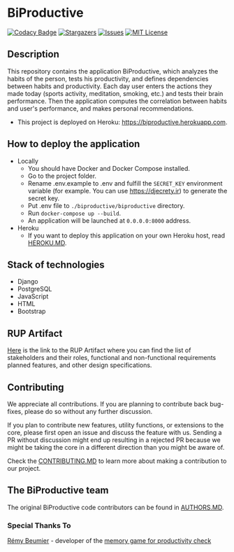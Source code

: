 # BiProductive

[![Codacy Badge](https://api.codacy.com/project/badge/Grade/1b8fcfb3465a4f02ab9a2d6dc445dfed)](https://app.codacy.com/gh/rizvansky/biproductive?utm_source=github.com&utm_medium=referral&utm_content=rizvansky/biproductive&utm_campaign=Badge_Grade_Settings)
[![Stargazers][stars-shield]][stars-url]
[![Issues][issues-shield]][issues-url]
[![MIT License][license-shield]][license-url]

## Description
This repository contains the application BiProductive, which analyzes the habits of the person, tests his productivity, 
and defines dependencies between habits and productivity. Each day user enters the actions they made today (sports 
activity, meditation, smoking, etc.) and tests their brain performance. Then the application computes the correlation 
between habits and user's performance, and makes personal recommendations.
  - This project is deployed on Heroku: https://biproductive.herokuapp.com.

## How to deploy the application
- Locally
    - You should have Docker and Docker Compose installed.
    - Go to the project folder.
    - Rename .env.example to .env and fulfill the ```SECRET_KEY``` environment variable (for example. You can use 
      https://djecrety.ir) to generate the secret key.
    - Put .env file to ```./biproductive/biproductive``` directory.
    - Run ```docker-compose up --build```.
    - An application will be launched at ```0.0.0.0:8000``` address.
- Heroku
    - If you want to deploy this application on your own Heroku host, read [HEROKU.MD](docs/HEROKU.MD).

## Stack of technologies
- Django
- PostgreSQL
- JavaScript
- HTML
- Bootstrap

## RUP Artifact
[Here](https://docs.google.com/document/d/14AMeCV4WJotkQ8lvZcl2u_bB66lMKmu4/edit?usp=sharing&ouid=109541784549585358096&rtpof=true&sd=true) 
is the link to the RUP Artifact where you can find the list of stakeholders and their roles, functional and 
non-functional requirements planned features, and other design specifications.

## Contributing
We appreciate all contributions. If you are planning to contribute back bug-fixes, please do so without any further 
discussion.

If you plan to contribute new features, utility functions, or extensions to the core, please first open an issue and 
discuss the feature with us. Sending a PR without discussion might end up resulting in a rejected PR because we might be
taking the core in a different direction than you might be aware of.

Check the [CONTRIBUTING.MD](./docs/CONTRIBUTING.MD) to learn more about making a contribution to our project.

## The BiProductive team
The original BiProductive code contributors can be found in [AUTHORS.MD](./docs/AUTHORS.MD).
### Special Thanks To  
[Rémy Beumier](https://github.com/beumsk) - developer of the 
[memory game for productivity check](https://github.com/beumsk/Memory)

<!-- MARKDOWN LINKS & IMAGES -->
<!-- https://www.markdownguide.org/basic-syntax/#reference-style-links -->
[stars-shield]: https://img.shields.io/github/stars/rizvansky/biproductive.svg?style=flat&logo=appveyor
[stars-url]: https://github.com/rizvansky/biproductive/stargazers
[issues-shield]: https://img.shields.io/github/issues/rizvansky/biproductive.svg?style=flat&logo=appveyor
[issues-url]: https://github.com/rizvansky/biproductive/issues
[license-shield]: https://img.shields.io/github/license/rizvansky/biproductive.svg?style=flat&logo=appveyor
[license-url]: https://github.com/rizvansky/biproductive/blob/main/LICENSE
